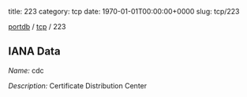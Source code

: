 title: 223
category: tcp
date: 1970-01-01T00:00:00+0000
slug: tcp/223

[portdb](/) / [tcp](/category/tcp.html) / 223


## IANA Data

_Name:_ cdc

_Description:_ Certificate Distribution Center

